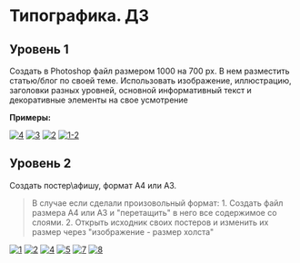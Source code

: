 # Типографика. ДЗ
## Уровень 1
Создать в Photoshop файл размером 1000 на 700 px. В нем разместить статью/блог по своей теме. Использовать изображение, иллюстрацию, заголовки разных уровней, основной информативный текст и декоративные элементы на свое усмотрение

**Примеры:** 

<a href="https://ibb.co/Wfxcgb7"><img src="https://i.ibb.co/zZnSGyC/4.png" alt="4" border="0"></a>
<a href="https://ibb.co/H4shts8"><img src="https://i.ibb.co/DWyr9y2/3.png" alt="3" border="0"></a>
<a href="https://ibb.co/jb05Jrm"><img src="https://i.ibb.co/QpScDKL/2.png" alt="2" border="0"></a>
<a href="https://ibb.co/StfTg6k"><img src="https://i.ibb.co/QPDBVJW/1-2.png" alt="1-2" border="0"></a>

## Уровень 2
Создать постер\афишу, формат А4 или А3. 
>В случае если сделали произовольный формат: 1. Создать файл размера А4 или А3 и "перетащить" в него все содержимое со слоями. 2. Открыть исходник своих постеров и изменить их размер через "изображение - размер холста"

<a href="https://ibb.co/Bqfwtv1"><img src="https://i.ibb.co/SR6JPHL/1.jpg" alt="1" border="0"></a>
<a href="https://ibb.co/BGPF3gZ"><img src="https://i.ibb.co/cwvV3NF/2.jpg" alt="2" border="0"></a>
<a href="https://ibb.co/Nx7CLKh"><img src="https://i.ibb.co/Q9XQ6MB/4.jpg" alt="4" border="0"></a>
<a href="https://ibb.co/YyRb7yN"><img src="https://i.ibb.co/mXDSCXR/5.jpg" alt="5" border="0"></a>
<a href="https://ibb.co/VMRBCmW"><img src="https://i.ibb.co/GCyPMTv/7.jpg" alt="7" border="0"></a>
<a href="https://ibb.co/1mwhTq7"><img src="https://i.ibb.co/FDjNzwm/8.jpg" alt="8" border="0"></a>
